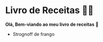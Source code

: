 # Livro de Receitas :man_cook:

**Olá, Bem-viando ao meu livro de receitas** :wave:

- Strognoff de frango

